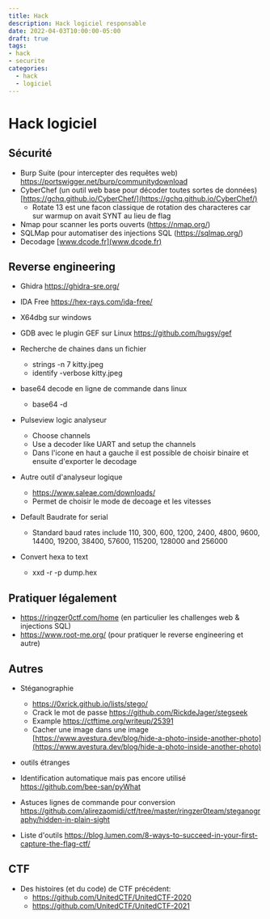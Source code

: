 ```yaml
---
title: Hack
description: Hack logiciel responsable
date: 2022-04-03T10:00:00-05:00
draft: true
tags:
- hack
- securite
categories:
  - hack
  - logiciel
---
```

# Hack logiciel

## Sécurité

* Burp Suite (pour intercepter des requêtes web) https://portswigger.net/burp/communitydownload
* CyberChef (un outil web base pour décoder toutes sortes de données) [https://gchq.github.io/CyberChef/](https://gchq.github.io/CyberChef/)
  * Rotate 13 est une facon classique de rotation des characteres car sur warmup on avait SYNT au lieu de flag
* Nmap pour scanner les ports ouverts (https://nmap.org/) 
* SQLMap pour automatiser des injections SQL (https://sqlmap.org/)
* Decodage [www.dcode.fr](www.dcode.fr)

## Reverse engineering
* Ghidra https://ghidra-sre.org/
* IDA Free https://hex-rays.com/ida-free/
* X64dbg sur windows
* GDB avec le plugin GEF sur Linux https://github.com/hugsy/gef

* Recherche de chaines dans un fichier
  * strings -n 7 kitty.jpeg
  * identify -verbose kitty.jpeg
* base64 decode en ligne de commande dans linux
  * base64 -d

* Pulseview logic analyseur
  * Choose channels
  * Use a decoder like UART and setup the channels
  * Dans l'icone en haut a gauche il est possible de choisir binaire et ensuite d'exporter le decodage 
* Autre outil d'analyseur logique
  * https://www.saleae.com/downloads/
  * Permet de choisir le mode de decoage et les vitesses
* Default Baudrate for serial
  * Standard baud rates include 110, 300, 600, 1200, 2400, 4800, 9600, 14400, 19200, 38400, 57600, 115200, 128000 and 256000
* Convert hexa to text
  * xxd -r -p dump.hex

## Pratiquer légalement

* https://ringzer0ctf.com/home (en particulier les challenges web & injections SQL)
* https://www.root-me.org/ (pour pratiquer le reverse engineering et autre)

## Autres

* Stéganographie
  * https://0xrick.github.io/lists/stego/
  * Crack le mot de passe https://github.com/RickdeJager/stegseek
  * Example https://ctftime.org/writeup/25391
  * Cacher une image dans une image [https://www.avestura.dev/blog/hide-a-photo-inside-another-photo](https://www.avestura.dev/blog/hide-a-photo-inside-another-photo)

* outils étranges
 * Identification automatique mais pas encore utilisé https://github.com/bee-san/pyWhat
* Astuces lignes de commande pour conversion https://github.com/alirezaomidi/ctf/tree/master/ringzer0team/steganography/hidden-in-plain-sight


* Liste d'outils https://blog.lumen.com/8-ways-to-succeed-in-your-first-capture-the-flag-ctf/


## CTF

* Des histoires (et du code) de CTF précédent:
  * https://github.com/UnitedCTF/UnitedCTF-2020
  * https://github.com/UnitedCTF/UnitedCTF-2021
